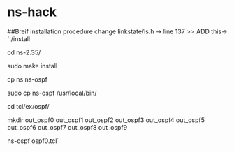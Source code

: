 # ns-hack

##Breif installation procedure
change linkstate/ls.h -> line 137 >> ADD this->
`./install

cd ns-2.35/

sudo make install

cp ns ns-ospf

sudo cp ns-ospf /usr/local/bin/

cd tcl/ex/ospf/

mkdir out_ospf0 out_ospf1 out_ospf2 out_ospf3 out_ospf4 out_ospf5 out_ospf6 out_ospf7 out_ospf8 out_ospf9

ns-ospf ospf0.tcl`
